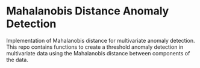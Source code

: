 # Mahalanobis Distance Anomaly Detection

Implementation of Mahalanobis distance for multivariate anomaly detection. This repo contains functions to create a threshold anomaly detection in multivariate data using the Mahalanobis distance between components of the data.

